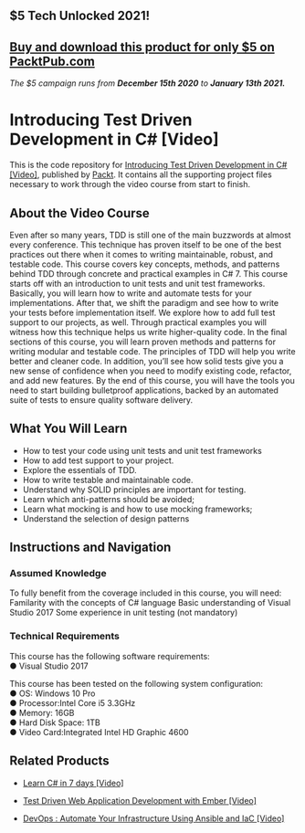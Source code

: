 ## $5 Tech Unlocked 2021!
[Buy and download this product for only $5 on PacktPub.com](https://www.packtpub.com/)
-----
*The $5 campaign         runs from __December 15th 2020__ to __January 13th 2021.__*

# Introducing Test Driven Development in C# [Video]
This is the code repository for [Introducing Test Driven Development in C# [Video]](https://www.packtpub.com/application-development/introducing-test-driven-development-c-video?utm_source=github&utm_medium=repository&utm_campaign=9781788292092), published by [Packt](https://www.packtpub.com/?utm_source=github). It contains all the supporting project files necessary to work through the video course from start to finish.
## About the Video Course
Even after so many years, TDD is still one of the main buzzwords at almost every conference. This technique has proven itself to be one of the best practices out there when it comes to writing maintainable, robust, and testable code. This course covers key concepts, methods, and patterns behind TDD through concrete and practical examples in C# 7.
This course starts off with an introduction to unit tests and unit test frameworks. Basically, you will learn how to write and automate tests for your implementations. After that, we shift the paradigm and see how to write your tests before implementation itself. We explore how to add full test support to our projects, as well. Through practical examples you will witness how this technique helps us write higher-quality code. In the final sections of this course, you will learn proven methods and patterns for writing modular and testable code. The principles of TDD will help you write better and cleaner code. In addition, you’ll see how solid tests give you a new sense of confidence when you need to modify existing code, refactor, and add new features. 
By the end of this course, you will have the tools you need to start building bulletproof applications, backed by an automated suite of tests to ensure quality software delivery.

<H2>What You Will Learn</H2>
<DIV class=book-info-will-learn-text>
<UL>
<LI>How to test your code using unit tests and unit test frameworks
<LI>How to add test support to your project.&nbsp; 
<LI>Explore the essentials of TDD.&nbsp; 
<LI>How to write testable and maintainable code.&nbsp; 
<LI>Understand why SOLID principles are important for testing.&nbsp; 
<LI>Learn which anti-patterns should be avoided; 
<LI>Learn what mocking is and how to use mocking frameworks;  
<LI>Understand the selection of design patterns </LI></UL></DIV>

## Instructions and Navigation
### Assumed Knowledge
To fully benefit from the coverage included in this course, you will need:<br/>
Familarity  with the concepts of C# language
Basic understanding  of Visual Studio 2017
Some experience in unit  testing (not mandatory)

### Technical Requirements
This course has the following software requirements:<br/>
● Visual Studio 2017<br/>

This course has been tested on the following system configuration:<br/>
●	OS: Windows 10 Pro<br/>
●	Processor:Intel Core i5 3.3GHz<br/>
●	Memory: 16GB<br/>
●	Hard Disk Space: 1TB<br/>
●	Video Card:Integrated Intel HD Graphic 4600


## Related Products
* [Learn C# in 7 days [Video]](https://www.packtpub.com/application-development/learn-c-7-days-video?utm_source=github&utm_medium=repository&utm_campaign=9781789135510)

* [Test Driven Web Application Development with Ember [Video]](https://www.packtpub.com/web-development/test-driven-web-application-development-ember-video?utm_source=github&utm_medium=repository&utm_campaign=9781788393706)

* [DevOps : Automate Your Infrastructure Using Ansible and IaC [Video]](https://www.packtpub.com/application-development/devops-automate-your-infrastructure-using-ansible-and-iac-video?utm_source=github&utm_medium=repository&utm_campaign=9781788994453)

